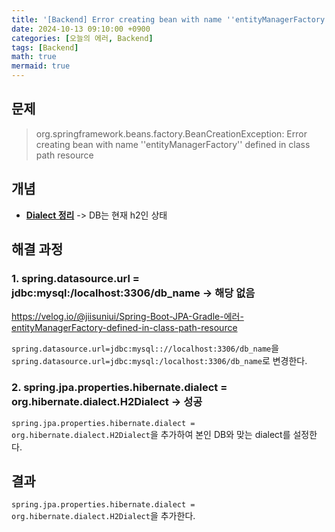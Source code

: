 ```yaml
---
title: '[Backend] Error creating bean with name ''entityManagerFactory'' defined in class path resource'
date: 2024-10-13 09:10:00 +0900
categories: [오늘의 에러, Backend]
tags: [Backend]
math: true
mermaid: true
---
```


## 문제
> org.springframework.beans.factory.BeanCreationException: Error creating bean with name ''entityManagerFactory'' defined in class path resource

## 개념
- [**Dialect 정리**](https://2dongdong.tistory.com/66)
-> DB는 현재 h2인 상태

## 해결 과정
### 1. spring.datasource.url = jdbc:mysql:/localhost:3306/db_name -> 해당 없음
<https://velog.io/@jiisuniui/Spring-Boot-JPA-Gradle-에러-entityManagerFactory-defined-in-class-path-resource>

`spring.datasource.url=jdbc:mysql:://localhost:3306/db_name`을 `spring.datasource.url=jdbc:mysql:/localhost:3306/db_name`로 변경한다.

### 2. spring.jpa.properties.hibernate.dialect = org.hibernate.dialect.H2Dialect -> 성공
`spring.jpa.properties.hibernate.dialect = org.hibernate.dialect.H2Dialect`을 추가하여 본인 DB와 맞는 dialect를 설정한다.

## 결과
`spring.jpa.properties.hibernate.dialect = org.hibernate.dialect.H2Dialect`을 추가한다.